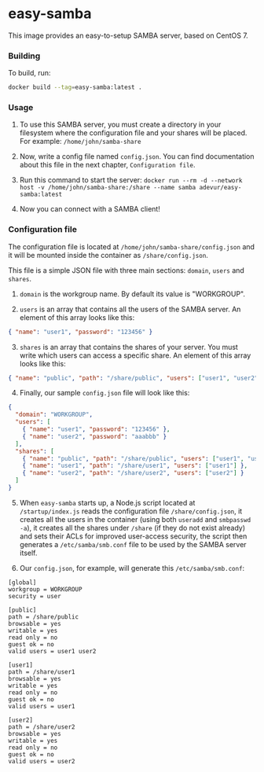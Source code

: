 # easy-samba
This image provides an easy-to-setup SAMBA server, based on CentOS 7.

### Building
To build, run:
```sh
docker build --tag=easy-samba:latest .
```

### Usage
1) To use this SAMBA server, you must create a directory in your filesystem where the configuration file and your shares will be placed.
For example: `/home/john/samba-share`

2) Now, write a config file named `config.json`. You can find documentation about this file in the next chapter, `Configuration file`.

3) Run this command to start the server: `docker run --rm -d --network host -v /home/john/samba-share:/share --name samba adevur/easy-samba:latest`

4) Now you can connect with a SAMBA client!

### Configuration file
The configuration file is located at `/home/john/samba-share/config.json` and it will be mounted inside the container as `/share/config.json`.

This file is a simple JSON file with three main sections: `domain`, `users` and `shares`.

1) `domain` is the workgroup name. By default its value is "WORKGROUP".

2) `users` is an array that contains all the users of the SAMBA server. An element of this array looks like this:
```json
{ "name": "user1", "password": "123456" }
```

3) `shares` is an array that contains the shares of your server. You must write which users can access a specific share. An element of this array looks like this:
```json
{ "name": "public", "path": "/share/public", "users": ["user1", "user2"] }
```

4) Finally, our sample `config.json` file will look like this:
```json
{
  "domain": "WORKGROUP",
  "users": [
    { "name": "user1", "password": "123456" },
    { "name": "user2", "password": "aaabbb" }
  ],
  "shares": [
    { "name": "public", "path": "/share/public", "users": ["user1", "user2"] },
    { "name": "user1", "path": "/share/user1", "users": ["user1"] },
    { "name": "user2", "path": "/share/user2", "users": ["user2"] }
  ]
}
```

5) When `easy-samba` starts up,
a Node.js script located at `/startup/index.js` reads the configuration file `/share/config.json`,
it creates all the users in the container (using both `useradd` and `smbpasswd -a`),
it creates all the shares under `/share` (if they do not exist already)
and sets their ACLs for improved user-access security,
the script then generates a `/etc/samba/smb.conf` file to be used by the SAMBA server itself.

6) Our `config.json`, for example, will generate this `/etc/samba/smb.conf`:
```
[global]
workgroup = WORKGROUP
security = user

[public]
path = /share/public
browsable = yes
writable = yes
read only = no
guest ok = no
valid users = user1 user2

[user1]
path = /share/user1
browsable = yes
writable = yes
read only = no
guest ok = no
valid users = user1

[user2]
path = /share/user2
browsable = yes
writable = yes
read only = no
guest ok = no
valid users = user2
```
